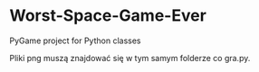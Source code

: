 # Worst-Space-Game-Ever
PyGame project for Python classes

Pliki png muszą znajdować się w tym samym folderze co gra.py.
